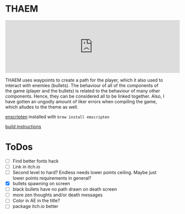# THAEM

<iframe frameborder="0" src="https://itch.io/embed/1086573?linkback=true" width="552" height="167"><a href="https://marcinkonowalczyk.itch.io/thaem">THAEM by MarcinKonowalczyk</a></iframe>

THAEM uses waypoints to create a path for the player, which it also used to interact with enemies (bullets). The behaviour of all of the components of the game (player and the bullets) is related to the behaviour of many other components. Hence, they can be considered all to be linked together. Also, I have gotten an ungodly amount of liker errors when compiling the game, which alludes to the theme as well.

[enscripten](http://kripken.github.io/emscripten-site/index.html) installed with `brew install emscripten`

[build instructions](https://bernhardfritz.github.io/piksel/#/gettingstarted/buildproject?id=build-for-the-web-)


# ToDos

- [ ] Find better fonts hack
- [ ] Link in itch.io
- [ ] Second level to hard? Endless needs lower points ceiling. Maybe just lower points requirements in general?
- [x] bullets spawning on screen
- [ ] black bullets have no path drawn on death screen
- [ ] more zen thoughts and/or death messages
- [ ] Color in AE in the title?
- [ ] package itch.io better